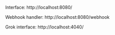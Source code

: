

Interface: 
http://localhost:8080/

Webhook handler:
http://localhost:8080/webhook

Grok interface:
http://localhost:4040/